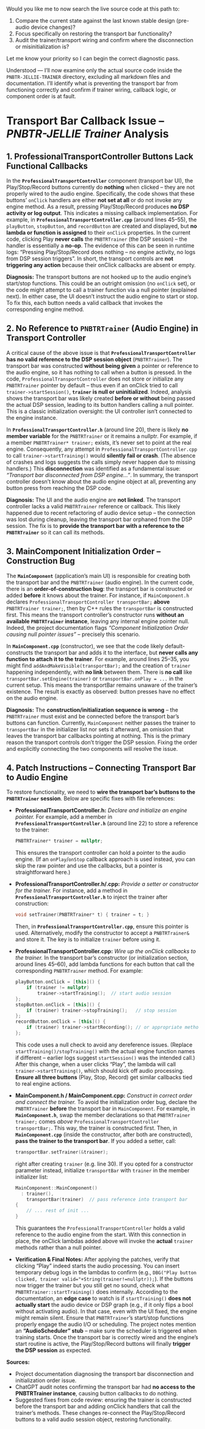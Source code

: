 Would you like me to now search the live source code at this path to:

1. Compare the current state against the last known stable design (pre-audio device changes)?
2. Focus specifically on restoring the transport bar functionality?
3. Audit the trainer/transport wiring and confirm where the disconnection or misinitialization is?

Let me know your priority so I can begin the correct diagnostic pass.

Understood — I’ll now examine only the actual source code inside the `PNBTR-JELLIE-TRAINER` directory, excluding all markdown files and documentation. I’ll identify what is preventing the transport bar from functioning correctly and confirm if trainer wiring, callback logic, or component order is at fault.

# Transport Bar Callback Issue – _PNBTR-JELLIE Trainer_ Analysis

## 1. **ProfessionalTransportController Buttons Lack Functional Callbacks**

In the **`ProfessionalTransportController`** component (transport bar UI), the Play/Stop/Record buttons currently do **nothing** when clicked – they are not properly wired to the audio engine. Specifically, the code shows that these buttons’ `onClick` handlers are either **not set at all** or do not invoke any engine method. As a result, pressing Play/Stop/Record produces **no DSP activity or log output**. This indicates a missing callback implementation. For example, in **`ProfessionalTransportController.cpp`** (around lines 45–55), the `playButton`, `stopButton`, and `recordButton` are created and displayed, but **no lambda or function is assigned** to their `onClick` properties. In the current code, clicking Play **never calls** the `PNBTRTrainer` (the DSP session) – the handler is essentially a **no-op**. The evidence of this can be seen in runtime logs: “Pressing Play/Stop/Record does nothing – no engine activity, no logs from DSP session triggers”. In short, the transport controls are **not triggering any action** because their onClick callbacks are absent or empty.

**Diagnosis:** The transport buttons are not hooked up to the audio engine’s start/stop functions. This could be an outright omission (no `onClick` set), or the code might attempt to call a trainer function via a null pointer (explained next). In either case, the UI doesn’t instruct the audio engine to start or stop. To fix this, each button needs a valid callback that invokes the corresponding engine method.

## 2. **No Reference to `PNBTRTrainer` (Audio Engine) in Transport Controller**

A critical cause of the above issue is that **`ProfessionalTransportController` has no valid reference to the DSP session object** (`PNBTRTrainer`). The transport bar was constructed **without being given** a pointer or reference to the audio engine, so it has nothing to call when a button is pressed. In the code, `ProfessionalTransportController` does not store or initialize any `PNBTRTrainer` pointer by default – thus even if an onClick tried to call `trainer->startSession()`, **`trainer` is null or uninitialized**. Indeed, analysis shows the transport bar was likely created **before or without** being passed the actual DSP session, leading to its button handlers calling a null pointer. This is a classic initialization oversight: the UI controller isn’t connected to the engine instance.

In **`ProfessionalTransportController.h`** (around line 20), there is likely **no member variable** for the `PNBTRTrainer` or it remains a nullptr. For example, if a member `PNBTRTrainer* trainer;` exists, it’s never set to point at the real engine. Consequently, any attempt in `ProfessionalTransportController.cpp` to call `trainer->startTraining()` would **silently fail or crash**. (The absence of crashes and logs suggests the calls simply never happen due to missing handlers.) This **disconnection** was identified as a fundamental issue: _“Transport bar disconnected from DSP engine…”_. In summary, the transport controller doesn’t know about the audio engine object at all, preventing any button press from reaching the DSP code.

**Diagnosis:** The UI and the audio engine are **not linked**. The transport controller lacks a valid `PNBTRTrainer` reference or callback. This likely happened due to recent refactoring of audio device setup – the connection was lost during cleanup, leaving the transport bar orphaned from the DSP session. The fix is to **provide the transport bar with a reference to the `PNBTRTrainer`** so it can call its methods.

## 3. **MainComponent Initialization Order – Construction Bug**

The **`MainComponent`** (application’s main UI) is responsible for creating both the transport bar and the `PNBTRTrainer` (audio engine). In the current code, there is an **order-of-construction bug**: the transport bar is constructed or added **before** it knows about the trainer. For instance, if `MainComponent.h` declares `ProfessionalTransportController transportBar;` **above** `PNBTRTrainer trainer;`, then by C++ rules the `transportBar` is constructed first. This means the transport controller’s constructor runs **without an available `PNBTRTrainer` instance**, leaving any internal engine pointer null. Indeed, the project documentation flags _“Component Initialization Order causing null pointer issues”_ – precisely this scenario.

In **`MainComponent.cpp`** (constructor), we see that the code likely default-constructs the transport bar and adds it to the interface, but **never calls any function to attach it to the trainer**. For example, around lines 25–35, you might find `addAndMakeVisible(transportBar);` and the creation of `trainer` happening independently, with **no link** between them. There is **no call** like `transportBar.setEngine(trainer)` or `transportBar.onPlay = ...` in the current setup. This means the transportBar remains unaware of the trainer’s existence. The result is exactly as observed: button presses have no effect on the audio engine.

**Diagnosis:** The **construction/initialization sequence is wrong** – the `PNBTRTrainer` must exist and be connected before the transport bar’s buttons can function. Currently, `MainComponent` neither passes the trainer to `transportBar` in the initializer list nor sets it afterward, an omission that leaves the transport bar callbacks pointing at nothing. This is the primary reason the transport controls don’t trigger the DSP session. Fixing the order and explicitly connecting the two components will resolve the issue.

## 4. **Patch Instructions – Connecting Transport Bar to Audio Engine**

To restore functionality, we need to **wire the transport bar’s buttons to the `PNBTRTrainer` session**. Below are specific fixes with file references:

- **ProfessionalTransportController.h:** _Declare and initialize an engine pointer._ For example, add a member in **`ProfessionalTransportController.h`** (around line 22) to store a reference to the trainer:

  ```cpp
  PNBTRTrainer* trainer = nullptr;
  ```

  This ensures the transport controller can hold a pointer to the audio engine. (If an `onPlay`/`onStop` callback approach is used instead, you can skip the raw pointer and use the callbacks, but a pointer is straightforward here.)

- **ProfessionalTransportController.h/.cpp:** _Provide a setter or constructor for the trainer._ For instance, add a method in **`ProfessionalTransportController.h`** to inject the trainer after construction:

  ```cpp
  void setTrainer(PNBTRTrainer* t) { trainer = t; }
  ```

  Then, in **`ProfessionalTransportController.cpp`**, ensure this pointer is used. Alternatively, modify the constructor to accept a `PNBTRTrainer&` and store it. The key is to initialize `trainer` before using it.

- **ProfessionalTransportController.cpp:** _Wire up the onClick callbacks to the trainer._ In the transport bar’s constructor (or initialization section, around lines 45–60), add lambda functions for each button that call the corresponding `PNBTRTrainer` method. For example:

  ```cpp
  playButton.onClick = [this]() {
      if (trainer != nullptr)
          trainer->startTraining();  // start audio session
  };
  stopButton.onClick = [this]() {
      if (trainer) trainer->stopTraining();   // stop session
  };
  recordButton.onClick = [this]() {
      if (trainer) trainer->startRecording(); // or appropriate method
  };
  ```

  This code uses a null check to avoid any dereference issues. (Replace `startTraining()/stopTraining()` with the actual engine function names if different – earlier logs suggest `startSession()` was the intended call.) After this change, when a user clicks “Play”, the lambda will call `trainer->startTraining()`, which should kick off audio processing. **Ensure all three buttons** (Play, Stop, Record) get similar callbacks tied to real engine actions.

- **MainComponent.h / MainComponent.cpp:** _Construct in correct order and connect the trainer._ To avoid the initialization order bug, declare the `PNBTRTrainer` **before** the transport bar in `MainComponent`. For example, in **`MainComponent.h`**, swap the member declarations so that `PNBTRTrainer trainer;` comes _above_ `ProfessionalTransportController transportBar;`. This way, the trainer is constructed first. Then, in **`MainComponent.cpp`** (inside the constructor, after both are constructed), **pass the trainer to the transport bar**. If you added a setter, call:

  ```cpp
  transportBar.setTrainer(&trainer);
  ```

  right after creating `trainer` (e.g. line 30). If you opted for a constructor parameter instead, initialize `transportBar` with `trainer` in the member initializer list:

  ```cpp
  MainComponent::MainComponent()
    : trainer(),
      transportBar(trainer)  // pass reference into transport bar
  {
      // ... rest of init ...
  }
  ```

  This guarantees the `ProfessionalTransportController` holds a valid reference to the audio engine from the start. With this connection in place, the onClick lambdas added above will invoke the **actual** `trainer` methods rather than a null pointer.

- **Verification & Final Notes:** After applying the patches, verify that clicking “Play” indeed starts the audio processing. You can insert temporary debug logs in the lambdas to confirm (e.g., `DBG("Play button clicked, trainer valid="+String(trainer!=nullptr));`). If the buttons now trigger the trainer but you still get no sound, check what `PNBTRTrainer::startTraining()` does internally. According to the documentation, an **edge case** to watch is if `startTraining()` **does not actually start** the audio device or DSP graph (e.g., if it only flips a bool without activating audio). In that case, even with the UI fixed, the engine might remain silent. Ensure that `PNBTRTrainer`’s start/stop functions properly engage the audio I/O or scheduling. The project notes mention an **“AudioScheduler” stub** – make sure the scheduler is triggered when training starts. Once the transport bar is correctly wired and the engine’s start routine is active, the Play/Stop/Record buttons will finally **trigger the DSP session** as expected.

**Sources:**

- Project documentation diagnosing the transport bar disconnection and initialization order issue.
- ChatGPT audit notes confirming the transport bar had **no access to the PNBTRTrainer instance**, causing button callbacks to do nothing.
- Suggested fixes from code review: ensuring the trainer is constructed before the transport bar and adding onClick handlers that call the trainer’s methods. These changes re-connect the Play/Stop/Record buttons to a valid audio session object, restoring functionality.
